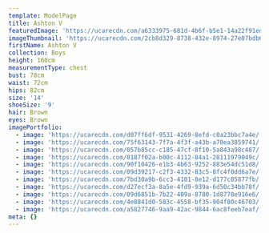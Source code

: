 ```yaml
---
template: ModelPage
title: Ashton V
featuredImage: 'https://ucarecdn.com/a6333975-681d-4b6f-b5e1-14a22f91eddc/'
imageThumbnail: 'https://ucarecdn.com/2cb8d329-8738-432e-8974-27e07bdb6190/'
firstName: Ashton V
collection: Boys
height: 160cm
measurementType: chest
bust: 78cm
waist: 72cm
hips: 82cm
size: '14'
shoeSize: '9'
hair: Brown
eyes: Brown
imagePortfolio:
  - image: 'https://ucarecdn.com/d07ff6df-9531-4269-8efd-c0a23bbc7a4e/'
  - image: 'https://ucarecdn.com/75f63143-7f7a-4f3f-a43b-a70ea3859741/'
  - image: 'https://ucarecdn.com/057b85cc-c185-47cf-8f10-5a843a98c487/'
  - image: 'https://ucarecdn.com/0187f02a-b00c-4112-84a1-28111979049c/'
  - image: 'https://ucarecdn.com/90f10426-e1b3-4b63-9252-883e54dc51d8/'
  - image: 'https://ucarecdn.com/09d39217-c2f3-4332-83c5-8fc4f0dd6a7e/'
  - image: 'https://ucarecdn.com/7bd30a9b-6cc3-4101-8e12-d177c85877fb/'
  - image: 'https://ucarecdn.com/d27ecf3a-8a5e-4fd9-939a-6d50c34bb78f/'
  - image: 'https://ucarecdn.com/09d6851b-7b22-409a-8780-1d8778e916e6/'
  - image: 'https://ucarecdn.com/4e8841d0-583c-4558-bf35-904f80c46703/'
  - image: 'https://ucarecdn.com/a5827746-9aa9-42ac-9844-6ac8feeb7eaf/'
meta: {}
---
```


